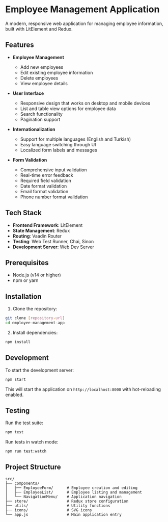 # Employee Management Application

A modern, responsive web application for managing employee information, built with LitElement and Redux.

## Features

- **Employee Management**
  - Add new employees
  - Edit existing employee information
  - Delete employees
  - View employee details

- **User Interface**
  - Responsive design that works on desktop and mobile devices
  - List and table view options for employee data
  - Search functionality
  - Pagination support

- **Internationalization**
  - Support for multiple languages (English and Turkish)
  - Easy language switching through UI
  - Localized form labels and messages

- **Form Validation**
  - Comprehensive input validation
  - Real-time error feedback
  - Required field validation
  - Date format validation
  - Email format validation
  - Phone number format validation

## Tech Stack

- **Frontend Framework**: LitElement
- **State Management**: Redux
- **Routing**: Vaadin Router
- **Testing**: Web Test Runner, Chai, Sinon
- **Development Server**: Web Dev Server

## Prerequisites

- Node.js (v14 or higher)
- npm or yarn

## Installation

1. Clone the repository:
```bash
git clone [repository-url]
cd employee-management-app
```

2. Install dependencies:
```bash
npm install
```

## Development

To start the development server:

```bash
npm start
```

This will start the application on `http://localhost:8000` with hot-reloading enabled.

## Testing

Run the test suite:

```bash
npm test
```

Run tests in watch mode:

```bash
npm run test:watch
```

## Project Structure

```
src/
├── components/
│   ├── EmployeeForm/      # Employee creation and editing
│   ├── EmployeeList/      # Employee listing and management
│   └── NavigationMenu/    # Application navigation
├── store/                 # Redux store configuration
├── utils/                 # Utility functions
├── icons/                 # SVG icons
└── app.js                 # Main application entry
```
